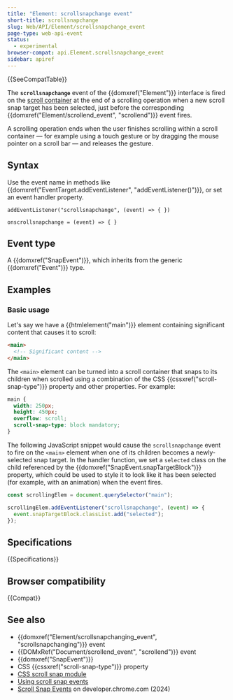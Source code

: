 ```yaml
---
title: "Element: scrollsnapchange event"
short-title: scrollsnapchange
slug: Web/API/Element/scrollsnapchange_event
page-type: web-api-event
status:
  - experimental
browser-compat: api.Element.scrollsnapchange_event
sidebar: apiref
---
```


{{SeeCompatTable}}

The **`scrollsnapchange`** event of the {{domxref("Element")}} interface is fired on the [scroll container](/en-US/docs/Glossary/Scroll_container) at the end of a scrolling operation when a new scroll snap target has been selected, just before the corresponding {{domxref("Element/scrollend_event", "scrollend")}} event fires.

A scrolling operation ends when the user finishes scrolling within a scroll container — for example using a touch gesture or by dragging the mouse pointer on a scroll bar — and releases the gesture.

## Syntax

Use the event name in methods like {{domxref("EventTarget.addEventListener", "addEventListener()")}}, or set an event handler property.

```js-nolint
addEventListener("scrollsnapchange", (event) => { })

onscrollsnapchange = (event) => { }
```

## Event type

A {{domxref("SnapEvent")}}, which inherits from the generic {{domxref("Event")}} type.

## Examples

### Basic usage

Let's say we have a {{htmlelement("main")}} element containing significant content that causes it to scroll:

```html
<main>
  <!-- Significant content -->
</main>
```

The `<main>` element can be turned into a scroll container that snaps to its children when scrolled using a combination of the CSS {{cssxref("scroll-snap-type")}} property and other properties. For example:

```css
main {
  width: 250px;
  height: 450px;
  overflow: scroll;
  scroll-snap-type: block mandatory;
}
```

The following JavaScript snippet would cause the `scrollsnapchange` event to fire on the `<main>` element when one of its children becomes a newly-selected snap target. In the handler function, we set a `selected` class on the child referenced by the {{domxref("SnapEvent.snapTargetBlock")}} property, which could be used to style it to look like it has been selected (for example, with an animation) when the event fires.

```js
const scrollingElem = document.querySelector("main");

scrollingElem.addEventListener("scrollsnapchange", (event) => {
  event.snapTargetBlock.classList.add("selected");
});
```

## Specifications

{{Specifications}}

## Browser compatibility

{{Compat}}

## See also

- {{domxref("Element/scrollsnapchanging_event", "scrollsnapchanging")}} event
- {{DOMxRef("Document/scrollend_event", "scrollend")}} event
- {{domxref("SnapEvent")}}
- CSS {{cssxref("scroll-snap-type")}} property
- [CSS scroll snap module](/en-US/docs/Web/CSS/CSS_scroll_snap)
- [Using scroll snap events](/en-US/docs/Web/CSS/CSS_scroll_snap/Using_scroll_snap_events)
- [Scroll Snap Events](https://developer.chrome.com/blog/scroll-snap-events) on developer.chrome.com (2024)
